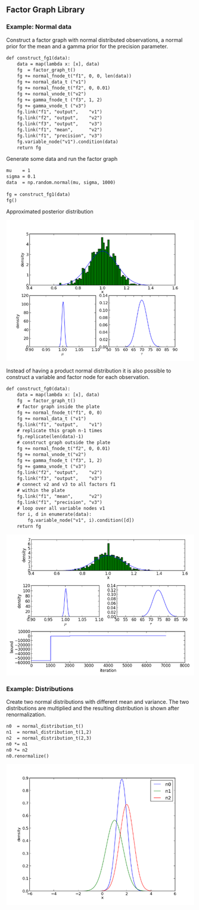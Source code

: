 
## Factor Graph Library

### Example: Normal data

Construct a factor graph with normal distributed observations, a normal prior for the mean and a gamma prior for the precision parameter.

	def construct_fg1(data):
	    data = map(lambda x: [x], data)
	    fg  = factor_graph_t()
	    fg += normal_fnode_t("f1", 0, 0, len(data))
	    fg += normal_data_t ("v1")
	    fg += normal_fnode_t("f2", 0, 0.01)
	    fg += normal_vnode_t("v2")
	    fg += gamma_fnode_t ("f3", 1, 2)
	    fg += gamma_vnode_t ("v3")
	    fg.link("f1", "output",    "v1")
	    fg.link("f2", "output",    "v2")
	    fg.link("f3", "output",    "v3")
	    fg.link("f1", "mean",      "v2")
	    fg.link("f1", "precision", "v3")
	    fg.variable_node("v1").condition(data)
	    return fg

Generate some data and run the factor graph

	mu    = 1
	sigma = 0.1
	data  = np.random.normal(mu, sigma, 1000)

	fg = construct_fg1(data)
	fg()

Approximated posterior distribution

![alt tag](factor-graph-test-1.png)

Instead of having a product normal distribution it is also possible to construct a variable and factor node for each observation.

	def construct_fg0(data):
	    data = map(lambda x: [x], data)
	    fg  = factor_graph_t()
	    # factor graph inside the plate
	    fg += normal_fnode_t("f1", 0, 0)
	    fg += normal_data_t ("v1")
	    fg.link("f1", "output",    "v1")
	    # replicate this graph n-1 times
	    fg.replicate(len(data)-1)
	    # construct graph outside the plate
	    fg += normal_fnode_t("f2", 0, 0.01)
	    fg += normal_vnode_t("v2")
	    fg += gamma_fnode_t ("f3", 1, 2)
	    fg += gamma_vnode_t ("v3")
	    fg.link("f2", "output",    "v2")
	    fg.link("f3", "output",    "v3")
	    # connect v2 and v3 to all factors f1
	    # within the plate
	    fg.link("f1", "mean",      "v2")
	    fg.link("f1", "precision", "v3")
	    # loop over all variable nodes v1
	    for i, d in enumerate(data):
	        fg.variable_node("v1", i).condition([d])
	    return fg

![alt tag](factor-graph-test-2.png)

### Example: Distributions

Create two normal distributions with different mean and variance. The two distributions are multiplied and the resulting distribution is shown after renormalization.

	n0  = normal_distribution_t()
	n1  = normal_distribution_t(1,2)
	n2  = normal_distribution_t(2,3)
	n0 *= n1
	n0 *= n2
	n0.renormalize()

![alt tag](distribution-test.png)
